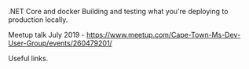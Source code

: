 .NET Core and docker
Building and testing what you're deploying to production locally.

Meetup talk July 2019 -
https://www.meetup.com/Cape-Town-Ms-Dev-User-Group/events/260479201/


Useful links.

